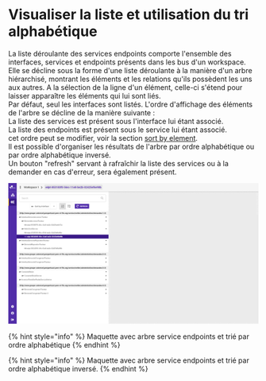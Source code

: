 # Visualiser la liste et utilisation du tri alphabétique

La liste déroulante des services endpoints comporte l'ensemble des interfaces, services et endpoints présents dans les bus d'un workspace.   
Elle se décline sous la forme d'une liste déroulante à la manière d'un arbre hiérarchisé, montrant les éléments et les relations qu'ils possèdent les uns aux autres. A la sélection de la ligne d'un élément, celle-ci s'étend pour laisser apparaître les éléments qui lui sont liés.  
Par défaut, seul les interfaces sont listés. L'ordre d'affichage des éléments de l'arbre se décline de la manière suivante :   
La liste des services est présent sous l'interface lui étant associé.  
La liste des endpoints est présent sous le service lui étant associé.  
cet ordre peut se modifier, voir la section [sort by element](change-tree-level.md).  
Il est possible d'organiser les résultats de l'arbre par ordre alphabétique ou par ordre alphabétique inversé.  
Un bouton "refresh" servant à rafraîchir la liste des services ou à la demander en cas d'erreur, sera également présent. 

![Vue de l&apos;abre de service endpoints.](../../.gitbook/assets/service-endpoints-detail-endpoint-selected-v3.png)



{% hint style="info" %}
Maquette avec arbre service endpoints et trié par ordre alphabétique
{% endhint %}

{% hint style="info" %}
Maquette avec arbre service endpoints et trié par ordre alphabétique inversé.
{% endhint %}









